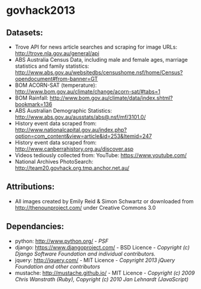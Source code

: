 govhack2013
===========

Datasets:
---
- Trove API for news article searches and scraping for image URLs: http://trove.nla.gov.au/general/api
- ABS Australia Census Data, including male and female ages, marriage statistics and family statistics: http://www.abs.gov.au/websitedbs/censushome.nsf/home/Census?opendocument#from-banner=GT
- BOM ACORN-SAT (temperature): http://www.bom.gov.au/climate/change/acorn-sat/#tabs=1
- BOM Rainfall: http://www.bom.gov.au/climate/data/index.shtml?bookmark=136
- ABS Australian Demographic Statistics: http://www.abs.gov.au/ausstats/abs@.nsf/mf/3101.0/
- History event data scraped from: http://www.nationalcapital.gov.au/index.php?option=com_content&view=article&id=253&Itemid=247
- History event data scraped from: http://www.canberrahistory.org.au/discover.asp
- Videos tediously collected from: YouTube: https://www.youtube.com/
- National Archives PhotoSearch: http://team20.govhack.org.tmp.anchor.net.au/

Attributions:
---
- All images created by Emily Reid & Simon Schwartz or downloaded from http://thenounproject.com/ under Creative Commons 3.0

Dependancies:
---
- python: http://www.python.org/ - *PSF*
- django: https://www.djangoproject.com/ - BSD Licence - *Copyright (c) Django Software Foundation and individual contributors.*
- jquery: http://jquery.com/ - MIT Licence - *Copyright 2013 jQuery Foundation and other contributors*
- mustache: http://mustache.github.io/ - MIT Licence - *Copyright (c) 2009 Chris Wanstrath (Ruby), Copyright (c) 2010 Jan Lehnardt (JavaScript)*
